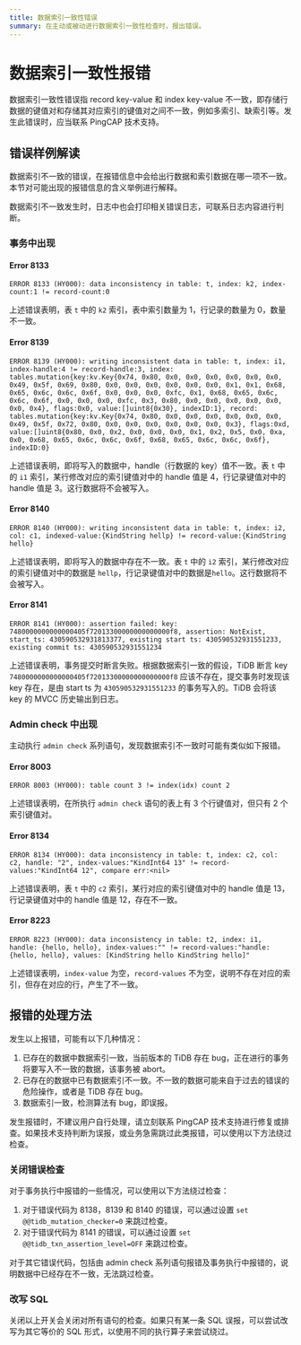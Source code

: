 ```yaml
---
title: 数据索引一致性错误
summary: 在主动或被动进行数据索引一致性检查时，报出错误。
---
```


# 数据索引一致性报错

数据索引一致性错误指 record key-value 和 index key-value 不一致，即存储行数据的键值对和存储其对应索引的键值对之间不一致，例如多索引、缺索引等。发生此错误时，应当联系 PingCAP 技术支持。

## 错误样例解读

数据索引不一致的错误，在报错信息中会给出行数据和索引数据在哪一项不一致。本节对可能出现的报错信息的含义举例进行解释。

数据索引不一致发生时，日志中也会打印相关错误日志，可联系日志内容进行判断。

### 事务中出现

#### Error 8133

`ERROR 8133 (HY000): data inconsistency in table: t, index: k2, index-count:1 != record-count:0`

上述错误表明，表 `t` 中的 `k2` 索引，表中索引数量为 1，行记录的数量为 0，数量不一致。

#### Error 8139

`ERROR 8139 (HY000): writing inconsistent data in table: t, index: i1, index-handle:4 != record-handle:3, index: tables.mutation{key:kv.Key{0x74, 0x80, 0x0, 0x0, 0x0, 0x0, 0x0, 0x0, 0x49, 0x5f, 0x69, 0x80, 0x0, 0x0, 0x0, 0x0, 0x0, 0x0, 0x1, 0x1, 0x68, 0x65, 0x6c, 0x6c, 0x6f, 0x0, 0x0, 0x0, 0xfc, 0x1, 0x68, 0x65, 0x6c, 0x6c, 0x6f, 0x0, 0x0, 0x0, 0xfc, 0x3, 0x80, 0x0, 0x0, 0x0, 0x0, 0x0, 0x0, 0x4}, flags:0x0, value:[]uint8{0x30}, indexID:1}, record: tables.mutation{key:kv.Key{0x74, 0x80, 0x0, 0x0, 0x0, 0x0, 0x0, 0x0, 0x49, 0x5f, 0x72, 0x80, 0x0, 0x0, 0x0, 0x0, 0x0, 0x0, 0x3}, flags:0xd, value:[]uint8{0x80, 0x0, 0x2, 0x0, 0x0, 0x0, 0x1, 0x2, 0x5, 0x0, 0xa, 0x0, 0x68, 0x65, 0x6c, 0x6c, 0x6f, 0x68, 0x65, 0x6c, 0x6c, 0x6f}, indexID:0}`

上述错误表明，即将写入的数据中，handle（行数据的 key）值不一致。表 `t` 中的 `i1` 索引，某行修改对应的索引键值对中的 handle 值是 4，行记录键值对中的 handle 值是 3。这行数据将不会被写入。

#### Error 8140

`ERROR 8140 (HY000): writing inconsistent data in table: t, index: i2, col: c1, indexed-value:{KindString hellp} != record-value:{KindString hello}`

上述错误表明，即将写入的数据中存在不一致。表 `t` 中的 `i2` 索引，某行修改对应的索引键值对中的数据是 `hellp`，行记录键值对中的数据是`hello`。这行数据将不会被写入。

#### Error 8141

`ERROR 8141 (HY000): assertion failed: key: 7480000000000000405f72013300000000000000f8, assertion: NotExist, start_ts: 430590532931813377, existing start ts: 430590532931551233, existing commit ts: 430590532931551234`

上述错误表明，事务提交时断言失败。根据数据索引一致的假设，TiDB 断言 key `7480000000000000405f72013300000000000000f8` 应该不存在，提交事务时发现该 key 存在，是由 start ts 为 `430590532931551233` 的事务写入的。TiDB 会将该 key 的 MVCC 历史输出到日志。

### Admin check 中出现

主动执行 `admin check` 系列语句，发现数据索引不一致时可能有类似如下报错。

#### Error 8003

`ERROR 8003 (HY000): table count 3 != index(idx) count 2`

上述错误表明，在所执行 `admin check` 语句的表上有 3 个行键值对，但只有 2 个索引键值对。

#### Error 8134

`ERROR 8134 (HY000): data inconsistency in table: t, index: c2, col: c2, handle: "2", index-values:"KindInt64 13" != record-values:"KindInt64 12", compare err:<nil>`

上述错误表明，表 `t` 中的 `c2` 索引，某行对应的索引键值对中的 handle 值是 13，行记录键值对中的 handle 值是 12，存在不一致。

#### Error 8223

`ERROR 8223 (HY000): data inconsistency in table: t2, index: i1, handle: {hello, hello}, index-values:"" != record-values:"handle: {hello, hello}, values: [KindString hello KindString hello]"`

上述错误表明，`index-value` 为空，`record-values` 不为空，说明不存在对应的索引，但存在对应的行，产生了不一致。

## 报错的处理方法

发生以上报错，可能有以下几种情况：
1. 已存在的数据中数据索引一致，当前版本的 TiDB 存在 bug，正在进行的事务将要写入不一致的数据，该事务被 abort。
2. 已存在的数据中已有数据索引不一致。不一致的数据可能来自于过去的错误的危险操作，或者是 TiDB 存在 bug。
3. 数据索引一致，检测算法有 bug，即误报。

发生报错时，不建议用户自行处理，请立刻联系 PingCAP 技术支持进行修复或排查。如果技术支持判断为误报，或业务急需跳过此类报错，可以使用以下方法绕过检查。

### 关闭错误检查
对于事务执行中报错的一些情况，可以使用以下方法绕过检查：
1. 对于错误代码为 8138，8139 和 8140 的错误，可以通过设置 `set @@tidb_mutation_checker=0` 来跳过检查。
2. 对于错误代码为 8141 的错误，可以通过设置 `set @@tidb_txn_assertion_level=OFF` 来跳过检查。

对于其它错误代码，包括由 admin check 系列语句报错及事务执行中报错的，说明数据中已经存在不一致，无法跳过检查。

### 改写 SQL

关闭以上开关会关闭对所有语句的检查。如果只有某一条 SQL 误报，可以尝试改写为其它等价的 SQL 形式，以使用不同的执行算子来尝试绕过。